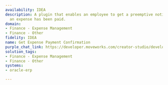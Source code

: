 ```yaml
---
availability: IDEA
description: A plugin that enables an employee to get a preemptive notification when
  an expense has been paid.
domain:
- Finance - Expense Management
- Finance - Other
fidelity: IDEA
name: Get Expense Payment Confirmation
purple_chat_link: https://developer.moveworks.com/creator-studio/developer-tools/purple-chat/?conversation=%7B%22startTimestamp%22%3A%2211%3A43%2BAM%22%2C%22messages%22%3A%5B%7B%22role%22%3A%22assistant%22%2C%22parts%22%3A%5B%7B%22reasoningSteps%22%3A%5B%7B%22status%22%3A%22success%22%2C%22richText%22%3A%22%3Cp%3ETrigger%3A+Expense+status+updated+to+%27Paid%27+in+Oracle+Fusion+ERP%3C%2Fp%3E%22%7D%5D%7D%2C%7B%22richText%22%3A%22%3Cp%3E%F0%9F%8E%89+Good+news%21+Your+expense+claim+has+been+processed+and+paid.%3Cbr%3E%3C%2Fp%3E%22%7D%2C%7B%22richText%22%3A%22%3Cb%3E%3Cp%3EExpense+Paid+Notification%3Cbr%3E%3C%2Fp%3E%3C%2Fb%3E%3Cbr%3E%3Cp%3E%3Cb%3EExpense+ID%3A+%3C%2Fb%3E12345%3Cbr%3E%3Cb%3EAmount%3A+%3C%2Fb%3E%24150.00%3Cbr%3E%3Cb%3EDate+Paid%3A+%3C%2Fb%3E2023-04-15%3Cbr%3E%3Cb%3EDescription%3A+%3C%2Fb%3ETravel+to+New+York+City%3Cbr%3E%3C%2Fp%3E%22%7D%2C%7B%22buttons%22%3A%5B%7B%22style%22%3A%22outlined%22%2C%22buttonText%22%3A%22View+Details+in+Oracle+Fusion+ERP%22%7D%2C%7B%22style%22%3A%22outlined%22%2C%22buttonText%22%3A%22Dismiss%22%7D%5D%7D%5D%7D%5D%7D
solution_tags:
- Finance - Expense Management
- Finance - Other
systems:
- oracle-erp

---
```


